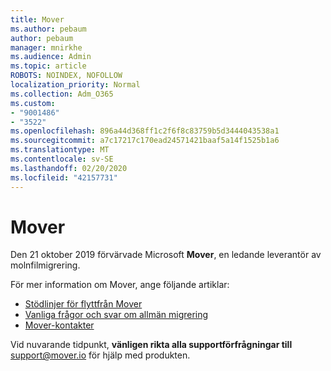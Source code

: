 ```yaml
---
title: Mover
ms.author: pebaum
author: pebaum
manager: mnirkhe
ms.audience: Admin
ms.topic: article
ROBOTS: NOINDEX, NOFOLLOW
localization_priority: Normal
ms.collection: Adm_O365
ms.custom:
- "9001486"
- "3522"
ms.openlocfilehash: 896a44d368ff1c2f6f8c83759b5d3444043538a1
ms.sourcegitcommit: a7c17217c170ead24571421baaf5a14f1525b1a6
ms.translationtype: MT
ms.contentlocale: sv-SE
ms.lasthandoff: 02/20/2020
ms.locfileid: "42157731"
---
```

# <a name="mover"></a>Mover

Den 21 oktober 2019 förvärvade Microsoft **Mover**, en ledande leverantör av molnfilmigrering.

För mer information om Mover, ange följande artiklar:

- [Stödlinjer för flyttfrån Mover](https://mover.io/guides/)
- [Vanliga frågor och svar om allmän migrering](https://mover.io/guides/general/)
- [Mover-kontakter](https://mover.io/connectors/)

Vid nuvarande tidpunkt, **vänligen rikta alla supportförfrågningar till** [support@mover.io](mailto:support@mover.io) för hjälp med produkten. 

 